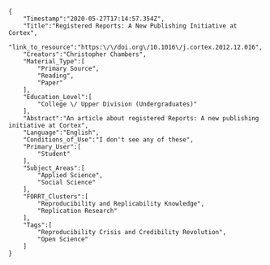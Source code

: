 
    {
        "Timestamp":"2020-05-27T17:14:57.354Z",
        "Title":"Registered Reports: A New Publishing Initiative at Cortex",
        "link_to_resource":"https:\/\/doi.org\/10.1016\/j.cortex.2012.12.016",
        "Creators":"Christopher Chambers",
        "Material_Type":[
            "Primary Source",
            "Reading",
            "Paper"
        ],
        "Education_Level":[
            "College \/ Upper Division (Undergraduates)"
        ],
        "Abstract":"An article about registered Reports: A new publishing initiative at Cortex",
        "Language":"English",
        "Conditions_of_Use":"I don't see any of these",
        "Primary_User":[
            "Student"
        ],
        "Subject_Areas":[
            "Applied Science",
            "Social Science"
        ],
        "FORRT_Clusters":[
            "Reproducibility and Replicability Knowledge",
            "Replication Research"
        ],
        "Tags":[
            "Reproducibility Crisis and Credibility Revolution",
            "Open Science"
        ]
    }
